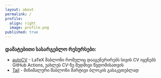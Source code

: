 ```yaml
---
layout: about
permalink: /
profile:
  align: right
  image: profile.png
published: true
---
```




 
### დამატებითი სასარგებლო რესურსები:

- [autoCV](https://github.com/jitinnair1/autocv) - LaTeX შაბლონი რომელიც დააგენერირებს სივის CV იყენებს GitHub Actions, უახლეს CV-ზე მუდმივი წვდომისათვის
- [Tail](https://github.com/jitinnair1/tail) - მინიმალური შაბლონი მარტივი ბლოკის გასაკეთებლად
